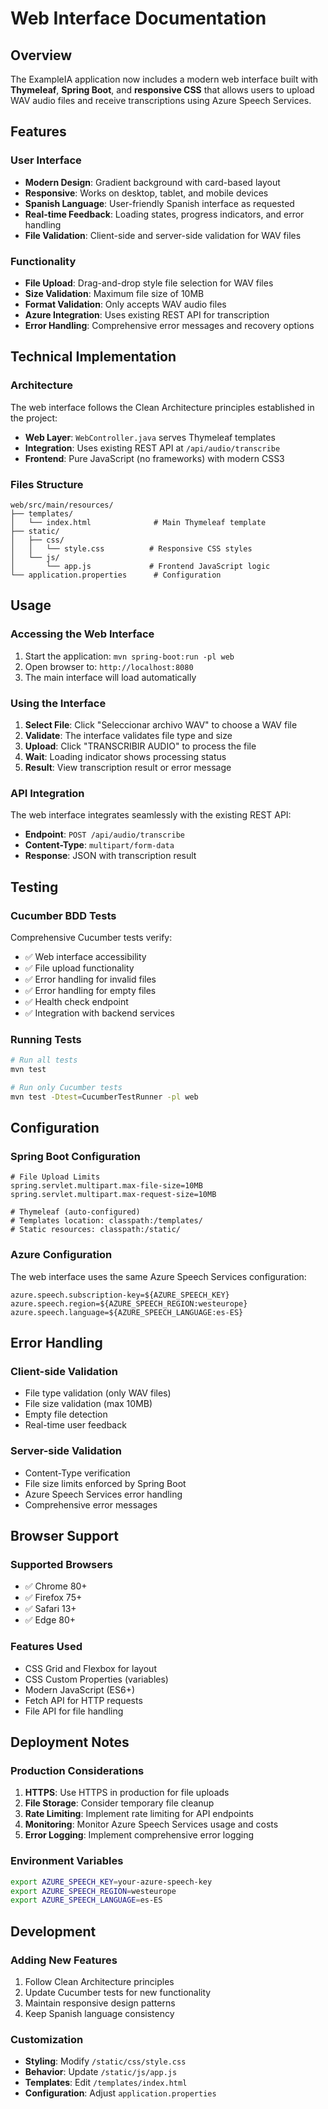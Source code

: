 # Web Interface Documentation

## Overview

The ExampleIA application now includes a modern web interface built with **Thymeleaf**, **Spring Boot**, and **responsive CSS** that allows users to upload WAV audio files and receive transcriptions using Azure Speech Services.

## Features

### User Interface
- **Modern Design**: Gradient background with card-based layout
- **Responsive**: Works on desktop, tablet, and mobile devices
- **Spanish Language**: User-friendly Spanish interface as requested
- **Real-time Feedback**: Loading states, progress indicators, and error handling
- **File Validation**: Client-side and server-side validation for WAV files

### Functionality
- **File Upload**: Drag-and-drop style file selection for WAV files
- **Size Validation**: Maximum file size of 10MB
- **Format Validation**: Only accepts WAV audio files
- **Azure Integration**: Uses existing REST API for transcription
- **Error Handling**: Comprehensive error messages and recovery options

## Technical Implementation

### Architecture
The web interface follows the Clean Architecture principles established in the project:

- **Web Layer**: `WebController.java` serves Thymeleaf templates
- **Integration**: Uses existing REST API at `/api/audio/transcribe`
- **Frontend**: Pure JavaScript (no frameworks) with modern CSS3

### Files Structure
```
web/src/main/resources/
├── templates/
│   └── index.html              # Main Thymeleaf template
├── static/
│   ├── css/
│   │   └── style.css          # Responsive CSS styles
│   └── js/
│       └── app.js             # Frontend JavaScript logic
└── application.properties      # Configuration
```

## Usage

### Accessing the Web Interface
1. Start the application: `mvn spring-boot:run -pl web`
2. Open browser to: `http://localhost:8080`
3. The main interface will load automatically

### Using the Interface
1. **Select File**: Click "Seleccionar archivo WAV" to choose a WAV file
2. **Validate**: The interface validates file type and size
3. **Upload**: Click "TRANSCRIBIR AUDIO" to process the file
4. **Wait**: Loading indicator shows processing status
5. **Result**: View transcription result or error message

### API Integration
The web interface integrates seamlessly with the existing REST API:
- **Endpoint**: `POST /api/audio/transcribe`
- **Content-Type**: `multipart/form-data`
- **Response**: JSON with transcription result

## Testing

### Cucumber BDD Tests
Comprehensive Cucumber tests verify:
- ✅ Web interface accessibility
- ✅ File upload functionality
- ✅ Error handling for invalid files
- ✅ Error handling for empty files
- ✅ Health check endpoint
- ✅ Integration with backend services

### Running Tests
```bash
# Run all tests
mvn test

# Run only Cucumber tests
mvn test -Dtest=CucumberTestRunner -pl web
```

## Configuration

### Spring Boot Configuration
```properties
# File Upload Limits
spring.servlet.multipart.max-file-size=10MB
spring.servlet.multipart.max-request-size=10MB

# Thymeleaf (auto-configured)
# Templates location: classpath:/templates/
# Static resources: classpath:/static/
```

### Azure Configuration
The web interface uses the same Azure Speech Services configuration:
```properties
azure.speech.subscription-key=${AZURE_SPEECH_KEY}
azure.speech.region=${AZURE_SPEECH_REGION:westeurope}
azure.speech.language=${AZURE_SPEECH_LANGUAGE:es-ES}
```

## Error Handling

### Client-side Validation
- File type validation (only WAV files)
- File size validation (max 10MB)
- Empty file detection
- Real-time user feedback

### Server-side Validation
- Content-Type verification
- File size limits enforced by Spring Boot
- Azure Speech Services error handling
- Comprehensive error messages

## Browser Support

### Supported Browsers
- ✅ Chrome 80+
- ✅ Firefox 75+
- ✅ Safari 13+
- ✅ Edge 80+

### Features Used
- CSS Grid and Flexbox for layout
- CSS Custom Properties (variables)
- Modern JavaScript (ES6+)
- Fetch API for HTTP requests
- File API for file handling

## Deployment Notes

### Production Considerations
1. **HTTPS**: Use HTTPS in production for file uploads
2. **File Storage**: Consider temporary file cleanup
3. **Rate Limiting**: Implement rate limiting for API endpoints
4. **Monitoring**: Monitor Azure Speech Services usage and costs
5. **Error Logging**: Implement comprehensive error logging

### Environment Variables
```bash
export AZURE_SPEECH_KEY=your-azure-speech-key
export AZURE_SPEECH_REGION=westeurope
export AZURE_SPEECH_LANGUAGE=es-ES
```

## Development

### Adding New Features
1. Follow Clean Architecture principles
2. Update Cucumber tests for new functionality  
3. Maintain responsive design patterns
4. Keep Spanish language consistency

### Customization
- **Styling**: Modify `/static/css/style.css`
- **Behavior**: Update `/static/js/app.js`
- **Templates**: Edit `/templates/index.html`
- **Configuration**: Adjust `application.properties`